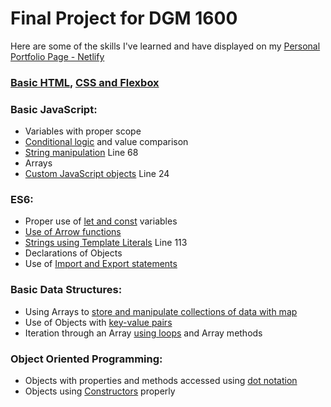 # Final Project for DGM 1600



Here are some of the skills I've learned and have displayed on my 
[Personal Portfolio Page - Netlify](https://elizabethportfolioupgrade.netlify.com)


### [Basic HTML,](https://github.com/eapowell/elizabeth-code/blob/master/pokemon.html) [CSS and Flexbox](https://github.com/eapowell/elizabeth-code/blob/master/css/style.css)

### Basic JavaScript:
* Variables with proper scope
* [Conditional logic](https://github.com/eapowell/elizabeth-code/blob/master/js/pokemon.js) and value comparison
* [String manipulation](https://github.com/eapowell/elizabeth-code/blob/master/js/pokemon.js) Line 68
* Arrays
* [Custom JavaScript objects](https://github.com/eapowell/elizabeth-code/blob/master/js/pokemon.js) Line 24

### ES6:
* Proper use of [let and const](https://github.com/eapowell/elizabeth-code/blob/master/js/pokemon.js) variables 
* [Use of Arrow functions](https://github.com/eapowell/elizabeth-code/blob/master/js/pokemon.js)
* [Strings using Template Literals](https://github.com/eapowell/elizabeth-code/blob/master/js/pokemon.js) Line 113
* Declarations of Objects
* Use of [Import and Export statements](https://github.com/eapowell/elizabeth-code/blob/master/js/starwars.js)

### Basic Data Structures:
* Using Arrays to [store and manipulate collections of data with map](https://github.com/eapowell/elizabeth-code/blob/master/js/pokemon.js)
* Use of Objects with [key-value pairs](https://github.com/eapowell/elizabeth-code/blob/master/js/pokemon.js)
* Iteration through an Array [using loops](https://github.com/eapowell/elizabeth-code/blob/master/js/starships.js) and Array methods

### Object Oriented Programming:
* Objects with properties and methods accessed using [dot notation](https://github.com/eapowell/elizabeth-code/blob/master/js/pokemon.js)
* Objects using [Constructors](https://github.com/eapowell/elizabeth-code/blob/master/js/pokemon.js) properly


